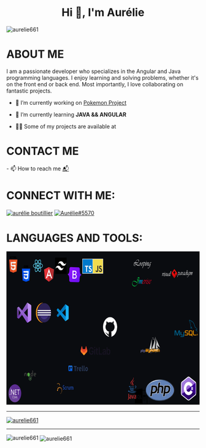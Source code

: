 <h1 align="center">Hi 👋, I'm Aurélie</h1>


<p align="left"> <img src="https://komarev.com/ghpvc/?username=aurelie661&label=Profile%20views&color=0e75b6&style=flat" alt="aurelie661" /> </p>

<h1>ABOUT ME</h1>
I am a passionate developer who specializes in the Angular and Java programming languages. I enjoy learning and solving problems, whether it's on the front end or back end. Most importantly, I love collaborating on fantastic projects.

- 🔭 I’m currently working on [Pokemon Project](https://github.com/aurelie661/ANGULAR-PROJECT/tree/master/projet%20pokemon)

- 🌱 I’m currently learning **JAVA && ANGULAR**

<!-- - 👨‍💻 Some of my projects are available at [https://aboutillier.fr/](https://aboutillier.fr/) -->
- 👨‍💻 Some of my projects are available at <a href="https://aboutillier.fr/"><img scr="aboutillier.png"></img></a>

<h1>CONTACT ME</h1>
- 📫 How to reach me <a href="mailto:contact@aboutillier">  📬</a>

<h1 align="left">CONNECT WITH ME:</h1>
<p align="left">
<a href="https://linkedin.com/in/aurélie boutillier" target="blank"><img align="center" src="https://raw.githubusercontent.com/rahuldkjain/github-profile-readme-generator/master/src/images/icons/Social/linked-in-alt.svg" alt="aurélie boutillier" height="30" width="40" /></a>
<a href="https://discord.gg/Aurélie#5570" target="blank"><img align="center" src="https://raw.githubusercontent.com/rahuldkjain/github-profile-readme-generator/master/src/images/icons/Social/discord.svg" alt="Aurélie#5570" height="30" width="40" /></a>
</p>

<h1 align="left">LANGUAGES AND TOOLS:</h1>

<img src="LanguagesAndToolsImage.png" alt="Languages and tools" width="900" height="400"/>
<hr>
<p align="left"> <a href="https://github.com/ryo-ma/github-profile-trophy"><img src="https://github-profile-trophy.vercel.app/?username=aurelie661" alt="aurelie661" /></a> </p>
<hr>

<p><img align="left" src="https://github-readme-stats.vercel.app/api/top-langs?username=aurelie661&show_icons=true&locale=en&layout=compact" alt="aurelie661" /></p>

<p>&nbsp;<img align="center" src="https://github-readme-stats.vercel.app/api?username=aurelie661&show_icons=true&locale=en" alt="aurelie661" /></p>

